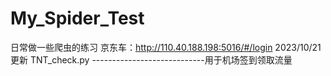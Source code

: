 # My_Spider_Test
日常做一些爬虫的练习
京东车：http://110.40.188.198:5016/#/login
2023/10/21 更新 TNT_check.py ----------------------------用于机场签到领取流量
